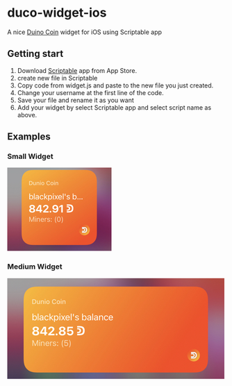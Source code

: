 # duco-widget-ios
A nice [Duino Coin](https://duinocoin.com) widget for iOS using Scriptable app

## Getting start
1. Download [Scriptable](https://scriptable.app/) app from App Store.
2. create new file in Scriptable
3. Copy code from widget.js and paste to the new file you just created.
4. Change your username at the first line of the code.
5. Save your file and rename it as you want
6. Add your widget by select Scriptable app and select script name as above.

## Examples
### Small Widget
![Small Widget](/images/small_widget.jpg)
### Medium Widget
![Medium Widget](/images/medium_widget.jpg)

